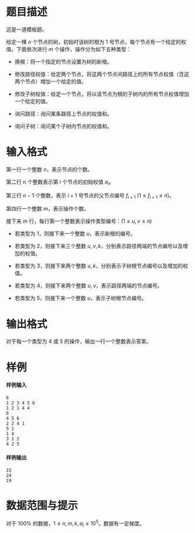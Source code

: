 
# 题目描述

这是一道模板题。

给定一棵 $n$ 个节点的树，初始时该树的根为 $1$ 号节点，每个节点有一个给定的权值。下面依次进行 $m$ 个操作，操作分为如下五种类型：

- 换根：将一个指定的节点设置为树的新根。

- 修改路径权值：给定两个节点，将这两个节点间路径上的所有节点权值（含这两个节点）增加一个给定的值。

- 修改子树权值：给定一个节点，将以该节点为根的子树内的所有节点权值增加一个给定的值。

- 询问路径：询问某条路径上节点的权值和。

- 询问子树：询问某个子树内节点的权值和。

# 输入格式

第一行一个整数 $n$，表示节点的个数。

第二行 $n$ 个整数表示第 $i$ 个节点的初始权值 $a_i$。

第三行 $n-1$ 个整数，表示 $i+1$ 号节点的父节点编号 $f_{i+1}\ (1 \leqslant f_{i+1} \leqslant n)$。

第四行一个整数 $m$，表示操作个数。

接下来 $m$ 行，每行第一个整数表示操作类型编号：$(1 \leqslant u, v \leqslant n)$

- 若类型为 $1$，则接下来一个整数 $u$，表示新根的编号。

- 若类型为 $2$，则接下来三个整数 $u,v,k$，分别表示路径两端的节点编号以及增加的权值。

- 若类型为 $3$，则接下来两个整数 $u,k$，分别表示子树根节点编号以及增加的权值。

- 若类型为 $4$，则接下来两个整数 $u,v$，表示路径两端的节点编号。

- 若类型为 $5$，则接下来一个整数 $u$，表示子树根节点编号。

# 输出格式

对于每一个类型为 $4$ 或 $5$ 的操作，输出一行一个整数表示答案。

# 样例

#### 样例输入

```plain
6
1 2 3 4 5 6
1 2 1 4 4
6
4 5 6
2 2 4 1
5 1
1 4
3 1 2
4 2 5
```
#### 样例输出

```plain
15
24
19
```


# 数据范围与提示

对于 $100\%$ 的数据，$1\leqslant n,m,k,a_i\leqslant 10^5$。数据有一定梯度。
			